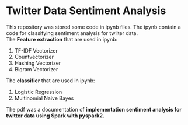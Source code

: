 # Twitter Data Sentiment Analysis

This repository was stored some code in ipynb files. The ipynb contain a code for classifying sentiment analysis for twiiter data.</br>
The **Feature extraction** that are used in ipynb: <br>
1. TF-IDF Vectorizer
2. Countvectorizer
3. Hashing Vectorizer
4. Bigram Vectorizer

The **classifier** that are used in ipynb:
1. Logistic Regression
2. Multinomial Naive Bayes

The pdf was a documentation of **implementation sentiment analysis for twitter data using Spark with pyspark2.**
